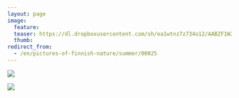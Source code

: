 ```yaml
---
layout: page
image:
  feature:
  teaser: https://dl.dropboxusercontent.com/sh/ea1wtnz7z734o12/AABZF1W27S16bATvDHHHfkD3a/luontokuvat/kes%C3%A4/2/DSC28848-245px.jpg
  thumb:
redirect_from:
  - /en/pictures-of-finnish-nature/summer/00025
---
```


[![](https://dl.dropboxusercontent.com/sh/ea1wtnz7z734o12/AACL2u2yd83XIVxiWQ89sXlFa/luontokuvat/kes%C3%A4/2/DSC28848-800px.jpg)](https://dl.dropboxusercontent.com/sh/ea1wtnz7z734o12/AADslUN_NLbWa28yW6KLyK9ba/luontokuvat/kes%C3%A4/2/DSC28848.jpg)

[![](https://dl.dropboxusercontent.com/sh/ea1wtnz7z734o12/AACuLxFRlqUiU4DBPiWaTGHXa/luontokuvat/kes%C3%A4/2/DSC28849-800px.jpg)](https://dl.dropboxusercontent.com/sh/ea1wtnz7z734o12/AADdosSIEc2jZCC-AQRKrNPha/luontokuvat/kes%C3%A4/2/DSC28849.jpg)
